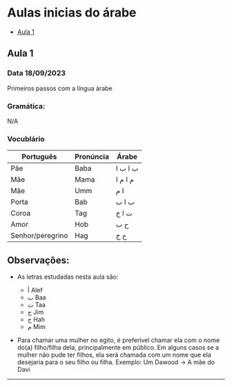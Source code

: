 # Aulas inicias do árabe

- [Aula 1](#aula-1)

## Aula 1
### Data 18/09/2023
Primeiros passos com a língua árabe
### Gramática:
N/A

### Vocublário

| Português        | Pronúncia | Árabe    |
| ----             | ----      | ----     |
| Pãe              | Baba      | ب ا ب ا  |
| Mãe              | Mama      | م ا م ا  |
| Mãe              | Umm       | ا م      |
| Porta            | Bab       | ب ا ب    |
| Coroa            | Tag       | ت ا ج    | 
| Amor             | Hob       | ح ب      |
| Senhor/peregrino | Hag       | ح ج      |

## Observações:
* As letras estudadas nesta aula são:
    * أ Alef
    * ب Baa
    * ت Taa
    * ج Jim
    * ح Hah
    * م Mim

* Para chamar uma mulher no egito, é preferível chamar ela com o nome do(a) filho/filha dela,
principalmente em público.
Em alguns casos se a mulher não pude ter filhos, ela será chamada com um nome que ela desejaria para o seu filho ou filha.
Exemplo:
Um Dawood -> A mãe do Davi
---
